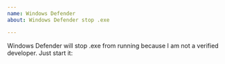 ```yaml
---
name: Windows Defender
about: Windows Defender stop .exe

---
```


Windows Defender will stop .exe from running because I am not a  verified developer.
Just start it:
